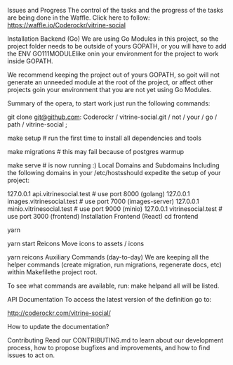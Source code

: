 Issues and Progress
The control of the tasks and the progress of the tasks are being done in the Waffle. Click here to follow: https://waffle.io/Coderockr/vitrine-social

Installation Backend (Go)
We are using Go Modules in this project, so the project folder needs to be outside of yours GOPATH, or you will have to add the ENV GO111MODULElike onin your environment for the project to work inside GOPATH.

We recommend keeping the project out of yours GOPATH, so goit will not generate an unneeded module at the root of the project, or affect other projects goin your environment that you are not yet using Go Modules.

Summary of the opera, to start work just run the following commands:

git clone git@github.com: Coderockr / vitrine-social.git / not / your / go / path / vitrine-social ;

make setup # run the first time to install all dependencies and tools

make migrations # this may fail because of postgres warmup

make serve # is now running :)
Local Domains and Subdomains
Including the following domains in your /etc/hostsshould expedite the setup of your project:

127.0.0.1 api.vitrinesocial.test # use port 8000 (golang) 
127.0.0.1 images.vitrinesocial.test # use port 7000 (images-server) 
127.0.0.1 minio.vitrinesocial.test # use port 9000 (minio) 
127.0.0.1 vitrinesocial.test # use port 3000 (frontend)
Installation Frontend (React)
cd frontend

yarn

yarn start
Reicons
Move icons to assets / icons

yarn reicons
Auxiliary Commands (day-to-day)
We are keeping all the helper commands (create migration, run migrations, regenerate docs, etc) within Makefilethe project root.

To see what commands are available, run: make helpand all will be listed.

API Documentation
To access the latest version of the definition go to:

http://coderockr.com/vitrine-social/

How to update the documentation?

Contributing
Read our CONTRIBUTING.md to learn about our development process, how to propose bugfixes and improvements, and how to find issues to act on.
